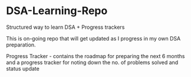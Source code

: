 # DSA-Learning-Repo
Structured way to learn DSA + Progress trackers

This is on-going repo that will get updated as I progress in my own DSA preparation.

Progress Tracker - contains the roadmap for preparing the next 6 months and a progress tracker for noting down the no. of problems solved and status update

